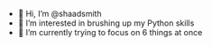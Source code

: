 - 👋 Hi, I’m @shaadsmith
- 👀 I’m interested in brushing up my Python skills
- 🌱 I’m currently trying to focus on 6 things at once 

<!---
shaadsmith/shaadsmith is a ✨ special ✨ repository because its `README.md` (this file) appears on your GitHub profile.
You can click the Preview link to take a look at your changes.
--->
